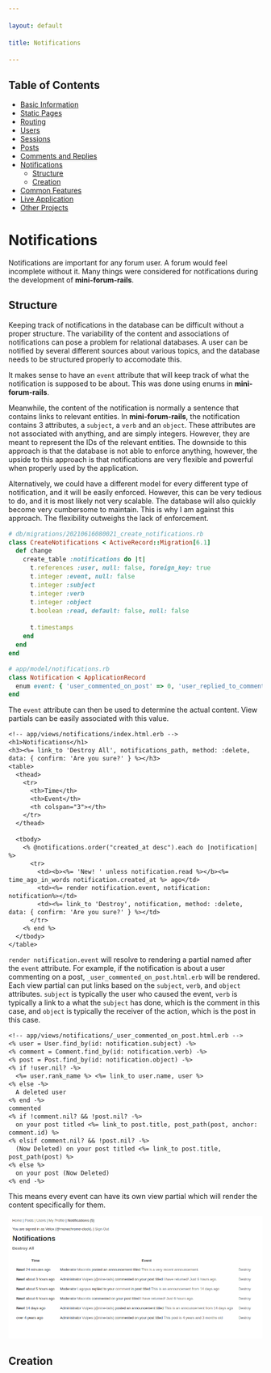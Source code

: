 ```yaml
---

layout: default

title: Notifications

---
```


## Table of Contents
- [Basic Information](./)
- [Static Pages](./static-pages)
- [Routing](./routing)
- [Users](./users)
- [Sessions](./sessions)
- [Posts](./posts)
- [Comments and Replies](./comments-replies)
- [Notifications](./notifications)
  - [Structure](#structure)
  - [Creation](#creation)
- [Common Features](./common-features)
- [Live Application](./live)
- [Other Projects](https://schwarzer-vulpecula.github.io)

# Notifications

Notifications are important for any forum user. A forum would feel incomplete without it. Many things were considered for notifications during the development of **mini-forum-rails**.

## Structure

Keeping track of notifications in the database can be difficult without a proper structure. The variability of the content and associations of notifications can pose a problem for relational databases. A user can be notified by several different sources about various topics, and the database needs to be structured properly to accomodate this.

It makes sense to have an `event` attribute that will keep track of what the notification is supposed to be about. This was done using enums in **mini-forum-rails**.

Meanwhile, the content of the notification is normally a sentence that contains links to relevant entities. In **mini-forum-rails**, the notification contains 3 attributes, a `subject`, a `verb` and an `object`. These attributes are not associated with anything, and are simply integers. However, they are meant to represent the IDs of the relevant entities. The downside to this approach is that the database is not able to enforce anything, however, the upside to this approach is that notifications are very flexible and powerful when properly used by the application.

Alternatively, we could have a different model for every different type of notification, and it will be easily enforced. However, this can be very tedious to do, and it is most likely not very scalable. The database will also quickly become very cumbersome to maintain. This is why I am against this approach. The flexibility outweighs the lack of enforcement.

```ruby
# db/migrations/20210616080021_create_notifications.rb
class CreateNotifications < ActiveRecord::Migration[6.1]
  def change
    create_table :notifications do |t|
      t.references :user, null: false, foreign_key: true
      t.integer :event, null: false
      t.integer :subject
      t.integer :verb
      t.integer :object
      t.boolean :read, default: false, null: false

      t.timestamps
    end
  end
end
```

```ruby
# app/model/notifications.rb
class Notification < ApplicationRecord
  enum event: { 'user_commented_on_post' => 0, 'user_replied_to_comment' => 1, 'staff_posted_announcement' => 2 }
end
```

The `event` attribute can then be used to determine the actual content. View partials can be easily associated with this value.

```erb
<!-- app/views/notifications/index.html.erb -->
<h1>Notifications</h1>
<h3><%= link_to 'Destroy All', notifications_path, method: :delete, data: { confirm: 'Are you sure?' } %></h3>
<table>
  <thead>
    <tr>
      <th>Time</th>
      <th>Event</th>
      <th colspan="3"></th>
    </tr>
  </thead>

  <tbody>
    <% @notifications.order("created_at desc").each do |notification| %>
      <tr>
        <td><b><%= 'New! ' unless notification.read %></b><%= time_ago_in_words notification.created_at %> ago</td>
        <td><%= render notification.event, notification: notification%></td>
        <td><%= link_to 'Destroy', notification, method: :delete, data: { confirm: 'Are you sure?' } %></td>
      </tr>
    <% end %>
  </tbody>
</table>
```

`render notification.event` will resolve to rendering a partial named after the `event` attribute. For example, if the notification is about a user commenting on a post, `_user_commented_on_post.html.erb` will be rendered. Each view partial can put links based on the `subject`, `verb`, and `object` attributes. `subject` is typically the user who caused the event, `verb` is typically a link to a what the `subject` has done, which is the comment in this case, and `object` is typically the receiver of the action, which is the post in this case.

```erb
<!-- app/views/notifications/_user_commented_on_post.html.erb -->
<% user = User.find_by(id: notification.subject) -%>
<% comment = Comment.find_by(id: notification.verb) -%>
<% post = Post.find_by(id: notification.object) -%>
<% if !user.nil? -%>
  <%= user.rank_name %> <%= link_to user.name, user %>
<% else -%>
  A deleted user
<% end -%>
commented
<% if !comment.nil? && !post.nil? -%>
  on your post titled <%= link_to post.title, post_path(post, anchor: comment.id) %>
<% elsif comment.nil? && !post.nil? -%>
  (Now Deleted) on your post titled <%= link_to post.title, post_path(post) %>
<% else %>
  on your post (Now Deleted)
<% end -%>
```

This means every event can have its own view partial which will render the content specifically for them.

![Various Notifications](./various-notifications.png)

## Creation

